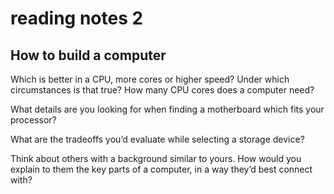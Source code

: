 # reading notes 2

## How to build a computer

Which is better in a CPU, more cores or higher speed? Under which circumstances is that true? How many CPU cores does a computer need?


What details are you looking for when finding a motherboard which fits your processor?


What are the tradeoffs you’d evaluate while selecting a storage device?


Think about others with a background similar to yours. How would you explain to them the key parts of a computer, in a way they’d best connect with?
